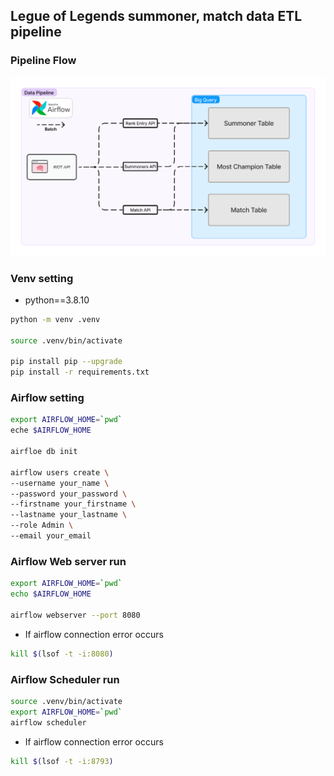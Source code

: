 ## Legue of Legends summoner, match data ETL pipeline 
### Pipeline Flow
![Alt text](./img/ETL_flow.png)

### Venv setting
- python==3.8.10
``` bash
python -m venv .venv

source .venv/bin/activate

pip install pip --upgrade
pip install -r requirements.txt
```
### Airflow setting
``` bash
export AIRFLOW_HOME=`pwd`
eche $AIRFLOW_HOME

airfloe db init

airflow users create \
--username your_name \
--password your_password \
--firstname your_firstname \
--lastname your_lastname \
--role Admin \
--email your_email
```

### Airflow Web server run
``` bash
export AIRFLOW_HOME=`pwd`
echo $AIRFLOW_HOME

airflow webserver --port 8080
```
- If airflow connection error occurs

``` bash
kill $(lsof -t -i:8080)
```

### Airflow Scheduler run
``` bash
source .venv/bin/activate
export AIRFLOW_HOME=`pwd`
airflow scheduler
```
- If airflow connection error occurs
``` bash
kill $(lsof -t -i:8793)
```